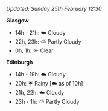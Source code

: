 *Updated: Sunday 25th February 12:30*

**Glasgow**

* 14h - 21h: :cloud: Cloudy
* 22h, 23h: :partly_sunny: Partly Cloudy
* 0h, 1h: :sunny: Clear

**Edinburgh**

* 14h - 19h: :cloud: Cloudy
* 20h: :umbrella: Rainy [:cloud: as of 10h]
* 21h, 22h: :cloud: Cloudy
* 23h - 1h: :partly_sunny: Partly Cloudy
